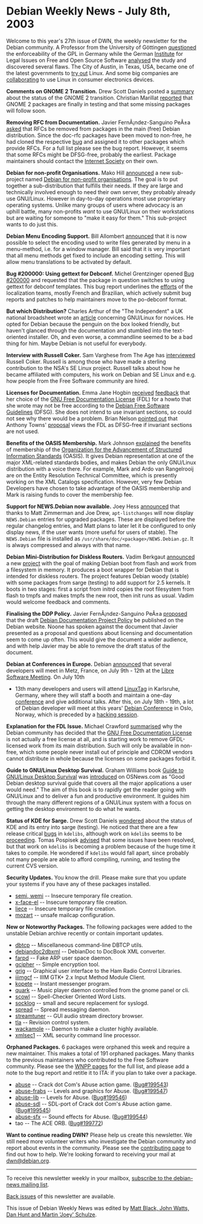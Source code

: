 
Debian Weekly News - July 8th, 2003
===================================


Welcome to this year's 27th issue of DWN, the weekly newsletter for the
Debian community. A Professor from the University of Göttingen [questioned](http://slashdot.org/article.pl?sid=03/07/02/0245228) the
enforceability of the GPL in Germany while the German [Institute](http://www.ifross.de/) for Legal Issues on Free and Open
Source Software [analysed](http://www.ifross.de/ifross_html/home1_2003.html) the study
and discovered several flaws. The City of Austin, in Texas, USA, became one
of the latest governments to [try out](http://www.linuxjournal.com/article.php?sid=6974&mode=thread&order=0&thold=0) Linux. And some big companies are [collaborating](http://www.internetnews.com/dev-news/article.php/2229991)
to use Linux in consumer electronics devices.


**Comments on GNOME 2 Transition.** Drew Scott Daniels posted
a [summary](https://lists.debian.org/debian-release-0307/msg00003.html) about the status of the GNOME 2 transition. Christian Marillat [reported](https://lists.debian.org/debian-gtk-gnome-0306/msg00173.html)
that GNOME 2 packages are finally in testing and that some missing packages
will follow soon.


**Removing RFC from Documentation.** Javier FernÃ¡ndez-Sanguino
PeÃ±a [asked](https://lists.debian.org/debian-devel-announce-0307/msg00000.html) that RFCs be removed from packages in the main (free) Debian
distribution. Since the doc-rfc packages have been moved to non-free, he had
cloned the respective [bug](https://bugs.debian.org/92810) and
assigned it to other packages which provide RFCs. For a full list please see
the bug report. However, it seems that some RFCs might be DFSG-free,
probably the earliest. Package maintainers should contact the [Internet Society](http://www.isoc.org/) on their own.


**Debian for non-profit Organisations.** Mako Hill [announced](https://lists.debian.org/debian-devel-announce-0307/msg00002.html) a new sub-project named [Debian for non-profit organisations](http://nonprofit.debian.net/). The goal is to put together a
sub-distribution that fulfills their needs. If they are large and technically
involved enough to need their own server, they probably already use GNU/Linux.
However in day-to-day operations most use proprietary operating systems.
Unlike many groups of users where advocacy is an uphill battle, many
non-profits *want* to use GNU/Linux on their workstations but are waiting for
someone to "make it easy for them." This sub-project wants to do just
this.


**Debian Menu Encoding Support.** Bill Allombert [announced](https://lists.debian.org/debian-devel-announce-0307/msg00004.html) that it is now possible to select the encoding used to write
files generated by menu in a menu-method, i.e. for a window manager. Bill
said that it is very important that all menu methods get fixed to include an
encoding setting. This will allow menu translations to be activated by
default.


**Bug #200000: Using gettext for Debconf.** Michel Grentzinger
opened [Bug #200000](https://bugs.debian.org/200000) and requested
that the package in question switches to using gettext for debconf templates.
This bug report underlines the [efforts](https://lists.debian.org/debian-devel-announce-0303/msg00001.html)
of the localization teams, mostly French and Brazilian, which actively submit
bug reports and patches to help maintainers move to the po-debconf format.


**But which Distribution?** Charles Arthur of the "The
Independent" a UK national broadsheet wrote an [article](http://news.independent.co.uk/digital/features/story.jsp?story=420948) concerning GNU/Linux for novices. He opted for Debian because the
penguin on the box looked friendly, but haven't glanced through the
documentation and stumbled into the text-oriented installer. Oh, and even
worse, a commandline seemed to be a bad thing for him. Maybe Debian is not
useful for everybody.


**Interview with Russell Coker.** Sam Varghese from The Age
has [interviewed](http://www.theage.com.au/articles/2003/07/02/1056825450368.html) Russell Coker. Russell is among those who have made a sterling
contribution to the NSA's SE Linux project. Russell talks about how he became
affiliated with computers, his work on Debian and SE Linux and e.g. how people
from the Free Software community are hired.


**Licenses for Documentation.** Emma Jane Hogbin [received](https://lists.debian.org/debian-doc-0307/msg00003.html)
[feedback](https://lists.debian.org/debian-user-0307/msg00011.html)
that her choice of the [GNU
Free Documentation License](https://www.gnu.org/copyleft/fdl.html) (FDL) for a howto that she wrote may not be
free according to the [Debian
Free Software Guidelines](https://www.debian.org/social_contract#guidelines) (DFSG). She does not intend to use invariant
sections, so could not see why there would be a problem. Brian Nelson [pointed
out](https://lists.debian.org/debian-doc-0307/msg00009.html) that Anthony Towns' [proposal](https://lists.debian.org/debian-legal-0304/msg00246.html)
views the FDL as DFSG-free if invariant sections are not used.


**Benefits of the OASIS Membership.** Mark Johnson [explained](https://lists.debian.org/debian-doc-0307/msg00006.html)
the benefits of membership of the [Organization for the Advancement of
Structured Information Standards](http://www.oasis-open.org/) (OASIS). It gives Debian representation
at one of the major XML-related standards bodies, and makes Debian the only
GNU/Linux distribution with a voice there. For example, Mark and Ardo van
Rangelrooij are on the Entity Resolution Technical Committee, which is
presently working on the XML Catalogs specification. However, very few
Debian Developers have chosen to take advantage of the OASIS membership and
Mark is raising funds to cover the membership fee.


**Support for NEWS.Debian now available.** Joey Hess [announced](https://lists.debian.org/debian-devel-0307/msg00286.html)
that thanks to Matt Zimmerman and Joe Drew, `apt-listchanges` will
now display `NEWS.Debian` entries for upgraded packages. These are
displayed before the regular changelog entries, and Matt plans to later let
it be configured to only display news, if the user wants (more useful for
users of stable). The `NEWS.Debian` file is installed as
`/usr/share/doc/<package>/NEWS.Debian.gz`. It is always
compressed and always with that name.


**Debian Mini-Distribution for Diskless Routers.** Vadim
Berkgaut [announced](https://lists.debian.org/debian-devel-0307/msg00278.html)
a new [project](http://gate-bunker.p6.msu.ru/~berk/router.html)
with the goal of making Debian boot from flash and work from a filesystem in
memory. It produces a boot wrapper for Debian that is intended for diskless
routers. The project features Debian woody (stable) with some packages from
sarge (testing) to add support for 2.5 kernels. It boots in two stages:
first a script from initrd copies the root filesystem from flash to tmpfs and
makes tmpfs the new root, then init runs as usual. Vadim would welcome feedback
and comments.


**Finalising the DDP Policy.** Javier FernÃ¡ndez-Sanguino PeÃ±a
[proposed](https://lists.debian.org/debian-doc-0307/msg00017.html)
that the draft [Debian
Documentation Project Policy](https://www.debian.org/doc/manuals/ddp-policy/) be published on the Debian website. Noone
has spoken against the document that Javier presented as a proposal and
questions about licensing and documentation seem to come up often. This
would give the document a wider audience, and with help Javier may be able to
remove the draft status of the document.


**Debian at Conferences in Europe.** Debian [announced](https://www.debian.org/News/2003/20030706) that several developers will
meet in Metz, France, on July 9th - 12th at the [Libre Software Meeting](https://www.debian.org/events/2003/0709-lsm). On July 10th
- 13th many developers and users will attend [LinuxTag](https://www.debian.org/events/2003/0710-linuxtag) in Karlsruhe, Germany,
where they will staff a booth and maintain a one-day [conference](http://www.infodrom.org/Debian/events/LinuxTag2003/day.html) and give additional talks. After this, on July 18th - 19th, a
lot of Debian developer will meet at this years' [Debian Conference](https://www.debian.org/events/2003/0718-debconf) in Oslo, Norway,
which is preceded by a [hacking session](https://www.debconf.org/debconf3/debcamp.php).


**Explanation for the FDL Issue.** Michael Crawford [summarised](http://www.advogato.org/article/682.html) why the Debian
community has decided that the [GNU Free Documentation License](https://www.gnu.org/copyleft/fdl.html)
is not actually a free license at all, and is starting work to remove
GFDL-licensed work from its main distribution. Such will only be available in
non-free, which some people never install out of principle and CDROM vendors
cannot distribute in whole because the licenses on some packages forbid
it.


**Guide to GNU/Linux Desktop Survival.** Graham Williams book
[Guide to GNU/Linux
Desktop Survival](http://www.togaware.com/linux/survivor/index.html) was [introduced](http://www.osnews.com/story.php?news_id=3951) on
OSNews.com as "Good Debian desktop survival guide that covers all the major
applications a user would need." The aim of this book is to rapidly get the
reader going with GNU/Linux and to deliver a fun and productive environment.
It guides him through the many different regions of a GNU/Linux system with a
focus on getting the desktop environment to do what he wants.


**Status of KDE for Sarge.** Drew Scott Daniels [wondered](https://lists.debian.org/debian-kde-0306/msg00278.html)
about the status of KDE and its entry into sarge (testing). He noticed that
there are a few release critical [bugs](https://bugs.debian.org/src:kdelibs) in `kdelibs`,
although work on `kdelibs` seems to be [proceeding](https://lists.debian.org/debian-kde-0306/msg00132.html).
Tomas Pospisek [advised](https://lists.debian.org/debian-kde-0306/msg00283.html) that
some issues have been resolved, but that work on `kdelibs` is
becoming a problem because of the huge time it takes to compile. He wondered
if `kdelibs` would fall apart, since probably not many people are
able to afford compiling, running, and testing the current CVS version.


**Security Updates.** You know the drill. Please make sure
that you update your systems if you have any of these packages installed.


* [semi, wemi](https://www.debian.org/security/2003/dsa-339) --
 Insecure temporary file creation.
* [x-face-el](https://www.debian.org/security/2003/dsa-340) --
 Insecure temporary file creation.
* [liece](https://www.debian.org/security/2003/dsa-341) --
 Insecure temporary file creation.
* [mozart](https://www.debian.org/security/2003/dsa-342) --
 unsafe mailcap configuration.


**New or Noteworthy Packages.** The following packages were
added to the unstable Debian archive recently or contain important updates.


* [dbtcp](https://packages.debian.org/unstable/net/dbtcp)
 -- Miscellaneous command-line DBTCP utils.
* [debiandoc2dbxml](https://packages.debian.org/unstable/text/debiandoc2dbxml)
 -- DebianDoc to DocBook XML converter.
* [farpd](https://packages.debian.org/unstable/net/farpd)
 -- Fake ARP user space daemon.
* [gcipher](https://packages.debian.org/unstable/utils/gcipher)
 -- Simple encryption tool.
* [grig](https://packages.debian.org/unstable/hamradio/grig)
 -- Graphical user interface to the Ham Radio Control Libraries.
* [iiimgcf](https://packages.debian.org/unstable/text/iiimgcf)
 -- IIIM GTK+ 2.x Input Method Module Client.
* [kopete](https://packages.debian.org/unstable/kde/kopete)
 -- Instant messenger program.
* [quark](https://packages.debian.org/unstable/sound/quark)
 -- Music player daemon controlled from the gnome panel or cli.
* [scowl](https://packages.debian.org/unstable/text/scowl)
 -- Spell-Checker Oriented Word Lists.
* [socklog](https://packages.debian.org/unstable/admin/socklog)
 -- small and secure replacement for syslogd.
* [spread](https://packages.debian.org/unstable/net/spread)
 -- Spread messaging daemon.
* [streamtuner](https://packages.debian.org/unstable/net/streamtuner)
 -- GUI audio stream directory browser.
* [tla](https://packages.debian.org/unstable/devel/tla)
 -- Revision control system.
* [wackamole](https://packages.debian.org/unstable/net/wackamole)
 -- Daemon to make a cluster highly available.
* [xmlsec1](https://packages.debian.org/unstable/text/xmlsec1)
 -- XML security command line processor.


**Orphaned Packages.** 6 packages were orphaned this week and
require a new maintainer. This makes a total of 191 orphaned packages. Many
thanks to the previous maintainers who contributed to the Free Software
community. Please see the [WNPP pages](https://www.debian.org/devel/wnpp/) for
the full list, and please add a note to the bug report and retitle it to ITA:
if you plan to take over a package.


* [abuse](https://packages.debian.org/unstable/games/abuse)
 -- Crack dot Com's Abuse action game.
 ([Bug#199543](https://bugs.debian.org/199543))
* [abuse-frabs](https://packages.debian.org/unstable/games/abuse-frabs)
 -- Levels and graphics for Abuse.
 ([Bug#199547](https://bugs.debian.org/199547))
* [abuse-lib](https://packages.debian.org/unstable/games/abuse-lib)
 -- Levels for Abuse.
 ([Bug#199546](https://bugs.debian.org/199546))
* [abuse-sdl](https://packages.debian.org/unstable/games/abuse-sdl)
 -- SDL-port of Crack dot Com's Abuse action game.
 ([Bug#199545](https://bugs.debian.org/199545))
* [abuse-sfx](https://packages.debian.org/unstable/games/abuse-sfx)
 -- Sound effects for Abuse.
 ([Bug#199544](https://bugs.debian.org/199544))
* tao
 -- The ACE ORB.
 ([Bug#199772](https://bugs.debian.org/199772))


**Want to continue reading DWN?** Please help us create this
newsletter. We still need more volunteer writers who investigate the Debian
community and report about events in the community. Please see the [contributing page](https://www.debian.org/News/weekly/contributing) to find out how
to help. We're looking forward to receiving your mail at [dwn@debian.org](mailto:dwn@debian.org).




---



 To receive this newsletter weekly in your mailbox, [subscribe to the debian-news mailing list](https://lists.debian.org/debian-news/).



[Back issues](https://www.debian.org/News/weekly/) of this newsletter are available.



This issue of Debian Weekly News was edited by [Matt Black, John Watts, Dan Hunt and Martin 'Joey' Schulze](mailto:dwn@debian.org).




